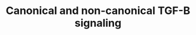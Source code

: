 ---
annotations:
- id: DOID:1405
  type: Disease Ontology
  value: primary angle-closure glaucoma
- id: PW:0000330
  parent: signaling pathway
  type: Pathway Ontology
  value: Bone morphogenetic proteins signaling pathway
- id: CL:0002367
  parent: native cell
  type: Cell Type Ontology
  value: trabecular meshwork cell
authors:
- AARandCo
- Fehrhart
- Khanspers
- Eweitz
citedin: ''
communities: []
description: This pathway is modeled after Figure 9 in the article "Gremlin utilizes
  canonical and non-canonical TGFB signaling to induce lysyl oxidase (LOX) genes in
  human trabecular meshwork cells". Gremlin is enables the TGF-B signaling pathways
  to oversee LOX and LOXL proteins and also demonstrates that the non-canonical JNK1/2
  complex, canonical SMAD, and P38 signaling pathways are involved in this pathway.
  TGF-B signaling is possible through Gremlin's ability to bock the BMP signaling
  pathway which inhibits TGF-B receptors.  Proteins on this pathway have targeted
  assays available via the [https://assays.cancer.gov/available_assays?wp_id=WP3874
  CPTAC Assay Portal]
last-edited: 2024-01-24
ndex: 0f9e15c3-8b68-11eb-9e72-0ac135e8bacf
organisms:
- Homo sapiens
redirect_from:
- /index.php/Pathway:WP3874
- /instance/WP3874
- /instance/WP3874_r128070
revision: r128070
schema-jsonld:
- '@context': https://schema.org/
  '@id': https://wikipathways.github.io/pathways/WP3874.html
  '@type': Dataset
  creator:
    '@type': Organization
    name: WikiPathways
  description: This pathway is modeled after Figure 9 in the article "Gremlin utilizes
    canonical and non-canonical TGFB signaling to induce lysyl oxidase (LOX) genes
    in human trabecular meshwork cells". Gremlin is enables the TGF-B signaling pathways
    to oversee LOX and LOXL proteins and also demonstrates that the non-canonical
    JNK1/2 complex, canonical SMAD, and P38 signaling pathways are involved in this
    pathway. TGF-B signaling is possible through Gremlin's ability to bock the BMP
    signaling pathway which inhibits TGF-B receptors.  Proteins on this pathway have
    targeted assays available via the [https://assays.cancer.gov/available_assays?wp_id=WP3874
    CPTAC Assay Portal]
  keywords:
  - BMP
  - BMPR1
  - BMPR2
  - Grem
  - JNK1
  - JNK2
  - LOX
  - LOXL1
  - LOXL2
  - LOXL4
  - P38
  - SMAD2
  - SMAD3
  - SMAD4
  - TGF-Beta
  - TGFBR1
  - TGFBR2
  license: CC0
  name: Canonical and non-canonical TGF-B signaling
seo: CreativeWork
title: Canonical and non-canonical TGF-B signaling
wpid: WP3874
---